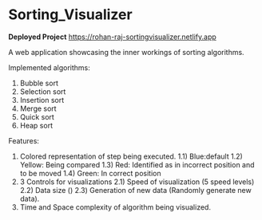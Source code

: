 # Sorting_Visualizer
**Deployed Project**
https://rohan-raj-sortingvisualizer.netlify.app

A web application showcasing the inner workings of sorting algorithms.

Implemented algorithms:

1. Bubble sort
2. Selection sort
3. Insertion sort
4. Merge sort
5. Quick sort
6. Heap sort

Features:

1. Colored representation of step being executed.
   1.1) Blue:default
   1.2) Yellow: Being compared
   1.3) Red: Identified as in incorrect position and to be moved
   1.4) Green: In correct position
2. 3 Controls for visualizations
   2.1) Speed of visualization (5 speed levels)
   2.2) Data size ()
   2.3) Generation of new data (Randomly generate new data).
3. Time and Space complexity of algorithm being visualized.
